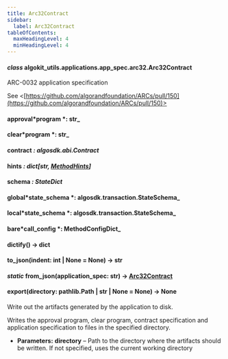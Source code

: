 ```yaml
---
title: Arc32Contract
sidebar:
  label: Arc32Contract
tableOfContents:
  maxHeadingLevel: 4
  minHeadingLevel: 4
---
```


#### _class_ algokit_utils.applications.app_spec.arc32.Arc32Contract

ARC-0032 application specification

See <[https://github.com/algorandfoundation/ARCs/pull/150](https://github.com/algorandfoundation/ARCs/pull/150)>

#### approval*program *: str\_

#### clear*program *: str\_

#### contract _: algosdk.abi.Contract_

#### hints _: dict[str, [MethodHints](MethodHints.md#algokit_utils.applications.app_spec.arc32.MethodHints)]_

#### schema _: StateDict_

#### global*state_schema *: algosdk.transaction.StateSchema\_

#### local*state_schema *: algosdk.transaction.StateSchema\_

#### bare*call_config *: MethodConfigDict\_

#### dictify() → dict

#### to_json(indent: int | None = None) → str

#### _static_ from_json(application_spec: str) → [Arc32Contract](#algokit_utils.applications.app_spec.arc32.Arc32Contract)

#### export(directory: pathlib.Path | str | None = None) → None

Write out the artifacts generated by the application to disk.

Writes the approval program, clear program, contract specification and application specification
to files in the specified directory.

- **Parameters:**
  **directory** – Path to the directory where the artifacts should be written. If not specified,
  uses the current working directory
